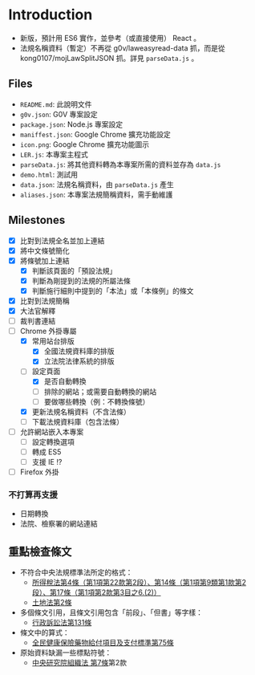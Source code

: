# Introduction

* 新版，預計用 ES6 實作，並參考（或直接使用） React 。
* 法規名稱資料（暫定）不再從 g0v/laweasyread-data 抓，而是從 kong0107/mojLawSplitJSON 抓。詳見 `parseData.js` 。

## Files

* `README.md`: 此說明文件
* `g0v.json`: G0V 專案設定
* `package.json`: Node.js 專案設定
* `maniffest.json`: Google Chrome 擴充功能設定
* `icon.png`: Google Chrome 擴充功能圖示
* `LER.js`: 本專案主程式
* `parseData.js`: 將其他資料轉為本專案所需的資料並存為 `data.js`
* `demo.html`: 測試用
* `data.json`: 法規名稱資料，由 `parseData.js` 產生
* `aliases.json`: 本專案法規簡稱資料，需手動維護

## Milestones

- [x] 比對到法規全名並加上連結
- [x] 將中文條號簡化
- [x] 將條號加上連結
  - [x] 判斷該頁面的「預設法規」
  - [x] 判斷為剛提到的法規的所屬法條
  - [x] 判斷施行細則中提到的「本法」或「本條例」的條文
- [x] 比對到法規簡稱
- [x] 大法官解釋
- [ ] 裁判書連結
- [ ] Chrome 外掛專屬
  - [x] 常用站台排版
    - [x] 全國法規資料庫的排版
    - [x] 立法院法律系統的排版
  - [ ] 設定頁面
    - [x] 是否自動轉換
    - [ ] 排除的網站；或需要自動轉換的網站
    - [ ] 要做哪些轉換（例：不轉換條號）
  - [x] 更新法規名稱資料（不含法條）
  - [ ] 下載法規資料庫（包含法條）
- [ ] 允許網站嵌入本專案
  - [ ] 設定轉換選項
  - [ ] 轉成 ES5
  - [ ] 支援 IE !?
- [ ] Firefox 外掛

### 不打算再支援

* 日期轉換
* 法院、檢察署的網站連結

## 重點檢查條文

* 不符合中央法規標準法所定的格式：
  * [所得稅法第4條（第1項第22款第2段）、第14條（第1項第9類第1款第2段）、第17條（第1項第2款第3目之6.(2)）](https://law.moj.gov.tw/LawClass/LawSearchNoIf.aspx?PC=G0340003&DF=&SNo=4%2c14%2c17)
  * [土地法第2條](https://law.moj.gov.tw/LawClass/LawSingleIf.aspx?Pcode=D0060001&FLNO=2)
* 多個條文引用，且條文引用包含「前段」、「但書」等字樣：
  * [行政訴訟法第131條](https://law.moj.gov.tw/LawClass/LawSingle.aspx?Pcode=A0030154&FLNO=131)
* 條文中的算式：
  * [全民健康保險藥物給付項目及支付標準第75條](https://law.moj.gov.tw/LawClass/LawSingleIf.aspx?Pcode=L0060035&FLNO=75)
* 原始資料缺漏一些標點符號：
  * [中央研究院組織法 第7條](https://law.moj.gov.tw/LawClass/LawSingle.aspx?Pcode=A0010016&FLNO=7)第2款

